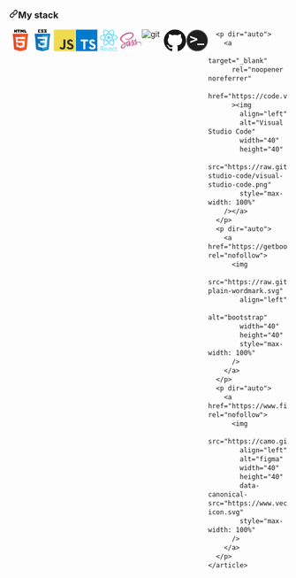 <article
      class="markdown-body entry-content container-lg f5"
      itemprop="text"
    >
      <h3 dir="auto">
        <a
          id="user-content-my-stack"
          class="anchor"
          aria-hidden="true"
          href="#my-stack"
          ><svg
            class="octicon octicon-link"
            viewBox="0 0 16 16"
            version="1.1"
            width="16"
            height="16"
            aria-hidden="true"
          >
            <path
              fill-rule="evenodd"
              d="M7.775 3.275a.75.75 0 001.06 1.06l1.25-1.25a2 2 0 112.83 2.83l-2.5 2.5a2 2 0 01-2.83 0 .75.75 0 00-1.06 1.06 3.5 3.5 0 004.95 0l2.5-2.5a3.5 3.5 0 00-4.95-4.95l-1.25 1.25zm-4.69 9.64a2 2 0 010-2.83l2.5-2.5a2 2 0 012.83 0 .75.75 0 001.06-1.06 3.5 3.5 0 00-4.95 0l-2.5 2.5a3.5 3.5 0 004.95 4.95l1.25-1.25a.75.75 0 00-1.06-1.06l-1.25 1.25a2 2 0 01-2.83 0z"
            ></path></svg></a
        >My stack
      </h3>
      <p dir="auto">
        <a href="https://www.w3.org/html/" rel="nofollow">
          <img
            src="https://raw.githubusercontent.com/devicons/devicon/master/icons/html5/html5-original-wordmark.svg"
            align="left"
            alt="html5"
            width="40"
            height="40"
            style="max-width: 100%"
          />
        </a>
      </p>
      <p dir="auto">
        <a href="https://www.w3schools.com/css/" rel="nofollow">
          <img
            src="https://raw.githubusercontent.com/devicons/devicon/master/icons/css3/css3-original-wordmark.svg"
            align="left"
            alt="css3"
            width="40"
            height="40"
            style="max-width: 100%"
          />
        </a>
      </p>
      <p dir="auto">
        <a
          href="https://developer.mozilla.org/en-US/docs/Web/JavaScript"
          rel="nofollow"
        >
          <img
            src="https://raw.githubusercontent.com/devicons/devicon/master/icons/javascript/javascript-original.svg"
            align="left"
            alt="javascript"
            width="40"
            height="40"
            style="max-width: 100%"
          />
        </a>
      </p>
      <p dir="auto">
        <a href="https://www.typescriptlang.org/" rel="nofollow">
          <img
            src="https://raw.githubusercontent.com/devicons/devicon/master/icons/typescript/typescript-original.svg"
            align="left"
            alt="TypeScript"
            width="40"
            height="40"
            style="max-width: 100%"
          />
        </a>
      </p>
      <p dir="auto">
        <a href="https://reactjs.org/" rel="nofollow">
          <img
            src="https://raw.githubusercontent.com/devicons/devicon/master/icons/react/react-original-wordmark.svg"
            align="left"
            alt="React"
            width="40"
            height="40"
            style="max-width: 100%"
          />
        </a>
      </p>
      <p dir="auto">
        <a href="https://sass-lang.com" rel="nofollow">
          <img
            src="https://raw.githubusercontent.com/devicons/devicon/master/icons/sass/sass-original.svg"
            align="left"
            alt="sass"
            width="40"
            height="40"
            style="max-width: 100%"
          />
        </a>
      </p>
      <p dir="auto">
        <a href="https://git-scm.com/" rel="nofollow">
          <img
            src="https://camo.githubusercontent.com/fbfcb9e3dc648adc93bef37c718db16c52f617ad055a26de6dc3c21865c3321d/68747470733a2f2f7777772e766563746f726c6f676f2e7a6f6e652f6c6f676f732f6769742d73636d2f6769742d73636d2d69636f6e2e737667"
            align="left"
            alt="git"
            width="40"
            height="40"
            data-canonical-src="https://www.vectorlogo.zone/logos/git-scm/git-scm-icon.svg"
            style="max-width: 100%"
          />
        </a>
      </p>
      <p dir="auto">
        <a target="_blank" rel="noopener noreferrer" href="https://github.com/"
          ><img
            align="left"
            alt="GitHub"
            width="40"
            height="40"
            src="https://raw.githubusercontent.com/github/explore/78df643247d429f6cc873026c0622819ad797942/topics/github/github.png"
            style="max-width: 100%"
        /></a>
      </p>
      <p dir="auto">
        <a
          target="_blank"
          rel="noopener noreferrer"
          href="https://developer.mozilla.org/en-US/docs/Learn/Tools_and_testing/Understanding_client-side_tools/Command_line"
          ><img
            align="left"
            alt="Terminal"
            width="40"
            height="40"
            src="https://raw.githubusercontent.com/github/explore/80688e429a7d4ef2fca1e82350fe8e3517d3494d/topics/terminal/terminal.png"
            style="max-width: 100%"
        /></a>
      </p>

      <p dir="auto">
        <a
          target="_blank"
          rel="noopener noreferrer"
          href="https://code.visualstudio.com/"
          ><img
            align="left"
            alt="Visual Studio Code"
            width="40"
            height="40"
            src="https://raw.githubusercontent.com/github/explore/80688e429a7d4ef2fca1e82350fe8e3517d3494d/topics/visual-studio-code/visual-studio-code.png"
            style="max-width: 100%"
        /></a>
      </p>
      <p dir="auto">
        <a href="https://getbootstrap.com" rel="nofollow">
          <img
            src="https://raw.githubusercontent.com/devicons/devicon/master/icons/bootstrap/bootstrap-plain-wordmark.svg"
            align="left"
            alt="bootstrap"
            width="40"
            height="40"
            style="max-width: 100%"
          />
        </a>
      </p>
      <p dir="auto">
        <a href="https://www.figma.com/" rel="nofollow">
          <img
            src="https://camo.githubusercontent.com/ed93c2b000a76ceaad1503e7eb9356591b885227e82a36a005b9d3498b303ba5/68747470733a2f2f7777772e766563746f726c6f676f2e7a6f6e652f6c6f676f732f6669676d612f6669676d612d69636f6e2e737667"
            align="left"
            alt="figma"
            width="40"
            height="40"
            data-canonical-src="https://www.vectorlogo.zone/logos/figma/figma-icon.svg"
            style="max-width: 100%"
          />
        </a>
      </p>
    </article>

